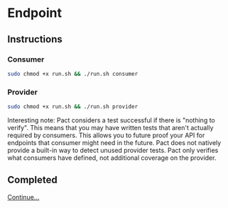 # Endpoint

## Instructions

### Consumer

```sh
sudo chmod +x run.sh && ./run.sh consumer
```

### Provider

```sh
sudo chmod +x run.sh && ./run.sh provider
```

Interesting note: Pact considers a test successful if there is "nothing to verify". This means that you may have written tests that aren't actually required by consumers. This allows you to future proof your API for endpoints that consumer might need in the future. Pact does not natively provide a built-in way to detect unused provider tests. Pact only verifies what consumers have defined, not additional coverage on the provider.

## Completed

[Continue...](../README.md)